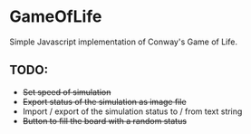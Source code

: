 # GameOfLife
Simple  Javascript implementation of Conway's Game of Life.

## TODO:
* ~~Set speed of simulation~~
* ~~Export status of the simulation as image file~~
* Import / export of the simulation status to / from text string
* ~~Button to fill the board with a random status~~
